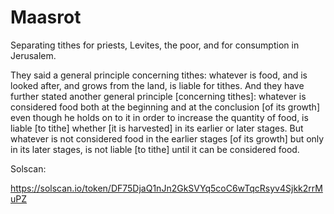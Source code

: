 # Maasrot
Separating tithes for priests, Levites, the poor, and for consumption in Jerusalem.

They said a general principle concerning tithes: whatever is food, and is looked after, and grows from the land, is liable for tithes. And they have further stated another general principle [concerning tithes]: whatever is considered food both at the beginning and at the conclusion [of its growth] even though he holds on to it in order to increase the quantity of food, is liable [to tithe] whether [it is harvested] in its earlier or later stages. But whatever is not considered food in the earlier stages [of its growth] but only in its later stages, is not liable [to tithe] until it can be considered food.

Solscan:

https://solscan.io/token/DF75DjaQ1nJn2GkSVYq5coC6wTqcRsyv4Sjkk2rrMuPZ
